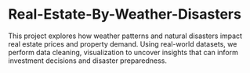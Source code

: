 # Real-Estate-By-Weather-Disasters
This project explores how weather patterns and natural disasters impact real estate prices and property demand. Using real-world datasets, we perform data cleaning, visualization to uncover insights that can inform investment decisions and disaster preparedness.
